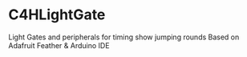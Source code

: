 # C4HLightGate
Light Gates and peripherals for timing show jumping rounds
Based on Adafruit Feather & Arduino IDE
